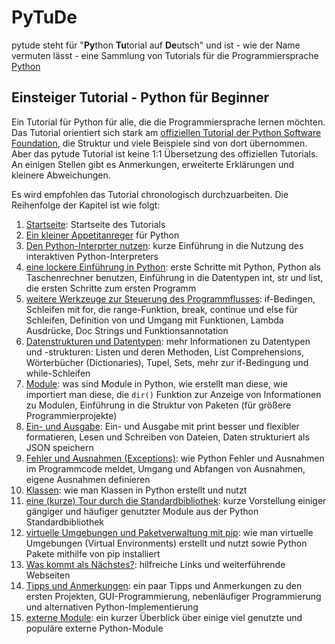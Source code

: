 # PyTuDe

pytude steht für "**Py**thon **Tu**torial auf **De**utsch" und ist - wie der Name vermuten lässt - eine Sammlung von Tutorials für die Programmiersprache [Python](https://www.python.org)

## Einsteiger Tutorial - Python für Beginner

Ein Tutorial für Python für alle, die die Programmiersprache lernen möchten. Das Tutorial orientiert sich stark am [offiziellen Tutorial der Python Software Foundation](https://docs.python.org/3/tutorial/index.html), die Struktur und viele Beispiele sind von dort übernommen. Aber das pytude Tutorial ist keine 1:1 Übersetzung des offiziellen Tutorials. An einigen Stellen gibt es Anmerkungen, erweiterte Erklärungen und kleinere Abweichungen.

Es wird empfohlen das Tutorial chronologisch durchzuarbeiten. Die Reihenfolge der Kapitel ist wie folgt:

 1. [Startseite](docs/start.md): Startseite des Tutorials
 2. [Ein kleiner Appetitanreger](docs/appetite.md) für Python
 3. [Den Python-Interprter nutzen](docs/interpreter.md): kurze Einführung in die Nutzung des interaktiven Python-Interpreters
 4. [eine lockere Einführung in Python](docs/introduction.md): erste Schritte mit Python, Python als Taschenrechner benutzen, Einführung in die Datentypen int, str und list, die ersten Schritte zum ersten Programm
 5. [weitere Werkzeuge zur Steuerung des Programmflusses](docs/controlflow.md): if-Bedingen, Schleifen mit for, die range-Funktion, break, continue und else für Schleifen, Definition von und Umgang mit Funktionen, Lambda Ausdrücke, Doc Strings und Funktionsannotation
 6. [Datenstrukturen und Datentypen](docs/datastructures.md): mehr Informationen zu Datentypen und -strukturen: Listen und deren Methoden, List Comprehensions, Wörterbücher (Dictionaries), Tupel, Sets, mehr zur if-Bedingung und while-Schleifen
 7. [Module](docs/modules.md): was sind Module in Python, wie erstellt man diese, wie importiert man diese, die `dir()` Funktion zur Anzeige von Informationen zu Modulen, Einführung in die Struktur von Paketen (für größere Programmierprojekte)
 8. [Ein- und Ausgabe](docs/inputoutput.md): Ein- und Ausgabe mit print besser und flexibler formatieren, Lesen und Schreiben von Dateien, Daten strukturiert als JSON speichern
 9. [Fehler und Ausnahmen (Exceptions)](docs/errors.md): wie Python Fehler und Ausnahmen im Programmcode meldet, Umgang und Abfangen von Ausnahmen, eigene Ausnahmen definieren
 10. [Klassen](docs/classes.md): wie man Klassen in Python erstellt und nutzt
 11. [eine (kurze) Tour durch die Standardbibliothek](docs/stdlib.md): kurze Vorstellung einiger gängiger und häufiger genutzter Module aus der Python Standardbibliothek
 12. [virtuelle Umgebungen und Paketverwaltung mit pip](docs/venv.md): wie man virtuelle Umgebungen (Virtual Environments) erstellt und nutzt sowie Python Pakete mithilfe von pip installiert
 13. [Was kommt als Nächstes?](docs/whatnow.md): hilfreiche Links und weiterführende Webseiten
 14. [Tipps und Anmerkungen](docs/remarks.md): ein paar Tipps und Anmerkungen zu den ersten Projekten, GUI-Programmierung, nebenläufiger Programmierung und alternativen Python-Implementierung
 15. [externe Module](docs/externallibs.md): ein kurzer Überblick über einige viel genutzte und populäre externe Python-Module

